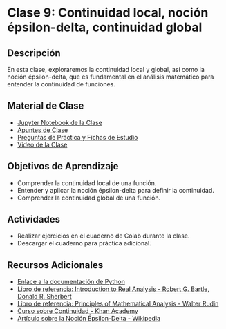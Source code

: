 # Clase 9: Continuidad local, noción épsilon-delta, continuidad global

## Descripción
En esta clase, exploraremos la continuidad local y global, así como la noción épsilon-delta, que es fundamental en el análisis matemático para entender la continuidad de funciones.

## Material de Clase
- [Jupyter Notebook de la Clase](ENLACE_AL_JUPYTER_NOTEBOOK)
- [Apuntes de Clase](https://miro.com/app/board/uXjVK1sWuDA=/?share_link_id=327582612949)
- [Preguntas de Práctica y Fichas de Estudio](ENLACE_A_PREGUNTAS_Y_FICHAS)
- [Video de la Clase](ENLACE_AL_VIDEO)

## Objetivos de Aprendizaje
- Comprender la continuidad local de una función.
- Entender y aplicar la noción épsilon-delta para definir la continuidad.
- Comprender la continuidad global de una función.

## Actividades
- Realizar ejercicios en el cuaderno de Colab durante la clase.
- Descargar el cuaderno para práctica adicional.

## Recursos Adicionales
- [Enlace a la documentación de Python](https://docs.python.org/)
- [Libro de referencia: Introduction to Real Analysis - Robert G. Bartle, Donald R. Sherbert](https://www.wiley.com/en-us/Introduction+to+Real+Analysis%2C+4th+Edition-p-9780471433316)
- [Libro de referencia: Principles of Mathematical Analysis - Walter Rudin](https://www.mheducation.com/highered/product/principles-mathematical-analysis-rudin/M9780070542358.html)
- [Curso sobre Continuidad - Khan Academy](https://www.khanacademy.org/math/calculus-1/cs1-limits-and-continuity/cs1-continuity/v/continuity-at-a-point)
- [Artículo sobre la Noción Épsilon-Delta - Wikipedia](https://en.wikipedia.org/wiki/(%CE%B5,_%CE%B4)-definition_of_limit)
